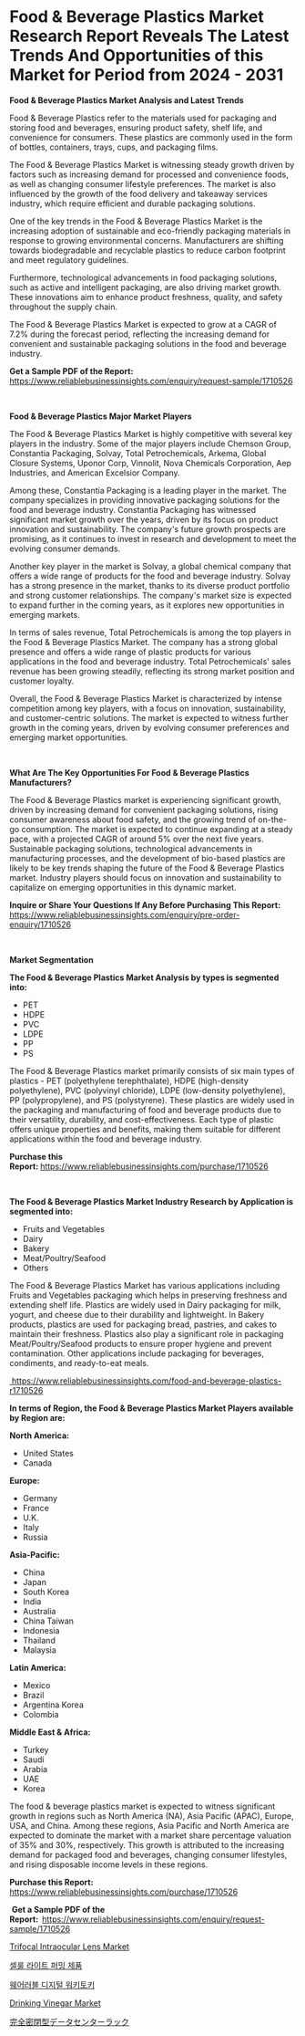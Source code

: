<p><h1>Food & Beverage Plastics Market Research Report Reveals The Latest Trends And Opportunities of this Market for Period from 2024 - 2031</h1></p><p><strong>Food & Beverage Plastics Market Analysis and Latest Trends</strong></p>
<p><p>Food & Beverage Plastics refer to the materials used for packaging and storing food and beverages, ensuring product safety, shelf life, and convenience for consumers. These plastics are commonly used in the form of bottles, containers, trays, cups, and packaging films.</p><p>The Food & Beverage Plastics Market is witnessing steady growth driven by factors such as increasing demand for processed and convenience foods, as well as changing consumer lifestyle preferences. The market is also influenced by the growth of the food delivery and takeaway services industry, which require efficient and durable packaging solutions.</p><p>One of the key trends in the Food & Beverage Plastics Market is the increasing adoption of sustainable and eco-friendly packaging materials in response to growing environmental concerns. Manufacturers are shifting towards biodegradable and recyclable plastics to reduce carbon footprint and meet regulatory guidelines.</p><p>Furthermore, technological advancements in food packaging solutions, such as active and intelligent packaging, are also driving market growth. These innovations aim to enhance product freshness, quality, and safety throughout the supply chain.</p><p>The Food & Beverage Plastics Market is expected to grow at a CAGR of 7.2% during the forecast period, reflecting the increasing demand for convenient and sustainable packaging solutions in the food and beverage industry.</p></p>
<p><strong>Get a Sample PDF of the Report:&nbsp;</strong> <a href="https://www.reliablebusinessinsights.com/enquiry/request-sample/1710526">https://www.reliablebusinessinsights.com/enquiry/request-sample/1710526</a></p>
<p>&nbsp;</p>
<p><strong>Food & Beverage Plastics Major Market Players</strong></p>
<p><p>The Food & Beverage Plastics Market is highly competitive with several key players in the industry. Some of the major players include Chemson Group, Constantia Packaging, Solvay, Total Petrochemicals, Arkema, Global Closure Systems, Uponor Corp, Vinnolit, Nova Chemicals Corporation, Aep Industries, and American Excelsior Company.</p><p>Among these, Constantia Packaging is a leading player in the market. The company specializes in providing innovative packaging solutions for the food and beverage industry. Constantia Packaging has witnessed significant market growth over the years, driven by its focus on product innovation and sustainability. The company's future growth prospects are promising, as it continues to invest in research and development to meet the evolving consumer demands.</p><p>Another key player in the market is Solvay, a global chemical company that offers a wide range of products for the food and beverage industry. Solvay has a strong presence in the market, thanks to its diverse product portfolio and strong customer relationships. The company's market size is expected to expand further in the coming years, as it explores new opportunities in emerging markets.</p><p>In terms of sales revenue, Total Petrochemicals is among the top players in the Food & Beverage Plastics Market. The company has a strong global presence and offers a wide range of plastic products for various applications in the food and beverage industry. Total Petrochemicals' sales revenue has been growing steadily, reflecting its strong market position and customer loyalty.</p><p>Overall, the Food & Beverage Plastics Market is characterized by intense competition among key players, with a focus on innovation, sustainability, and customer-centric solutions. The market is expected to witness further growth in the coming years, driven by evolving consumer preferences and emerging market opportunities.</p></p>
<p>&nbsp;</p>
<p><strong>What Are The Key Opportunities For Food & Beverage Plastics Manufacturers?</strong></p>
<p><p>The Food & Beverage Plastics market is experiencing significant growth, driven by increasing demand for convenient packaging solutions, rising consumer awareness about food safety, and the growing trend of on-the-go consumption. The market is expected to continue expanding at a steady pace, with a projected CAGR of around 5% over the next five years. Sustainable packaging solutions, technological advancements in manufacturing processes, and the development of bio-based plastics are likely to be key trends shaping the future of the Food & Beverage Plastics market. Industry players should focus on innovation and sustainability to capitalize on emerging opportunities in this dynamic market.</p></p>
<p><strong>Inquire or Share Your Questions If Any Before Purchasing This Report:</strong> <a href="https://www.reliablebusinessinsights.com/enquiry/pre-order-enquiry/1710526">https://www.reliablebusinessinsights.com/enquiry/pre-order-enquiry/1710526</a></p>
<p>&nbsp;</p>
<p><strong>Market Segmentation</strong></p>
<p><strong>The Food & Beverage Plastics Market Analysis by types is segmented into:</strong></p>
<p><ul><li>PET</li><li>HDPE</li><li>PVC</li><li>LDPE</li><li>PP</li><li>PS</li></ul></p>
<p><p>The Food & Beverage Plastics market primarily consists of six main types of plastics - PET (polyethylene terephthalate), HDPE (high-density polyethylene), PVC (polyvinyl chloride), LDPE (low-density polyethylene), PP (polypropylene), and PS (polystyrene). These plastics are widely used in the packaging and manufacturing of food and beverage products due to their versatility, durability, and cost-effectiveness. Each type of plastic offers unique properties and benefits, making them suitable for different applications within the food and beverage industry.</p></p>
<p><strong>Purchase this Report:&nbsp;</strong><a href="https://www.reliablebusinessinsights.com/purchase/1710526">https://www.reliablebusinessinsights.com/purchase/1710526</a></p>
<p>&nbsp;</p>
<p><strong>The Food & Beverage Plastics Market Industry Research by Application is segmented into:</strong></p>
<p><ul><li>Fruits and Vegetables</li><li>Dairy</li><li>Bakery</li><li>Meat/Poultry/Seafood</li><li>Others</li></ul></p>
<p><p>The Food & Beverage Plastics Market has various applications including Fruits and Vegetables packaging which helps in preserving freshness and extending shelf life. Plastics are widely used in Dairy packaging for milk, yogurt, and cheese due to their durability and lightweight. In Bakery products, plastics are used for packaging bread, pastries, and cakes to maintain their freshness. Plastics also play a significant role in packaging Meat/Poultry/Seafood products to ensure proper hygiene and prevent contamination. Other applications include packaging for beverages, condiments, and ready-to-eat meals.</p></p>
<p><a href="https://www.reliablebusinessinsights.com/food-and-beverage-plastics-r1710526">&nbsp;https://www.reliablebusinessinsights.com/food-and-beverage-plastics-r1710526</a></p>
<p><strong>In terms of Region, the Food & Beverage Plastics Market Players available by Region are:</strong></p>
<p>
    <p> <strong> North America: </strong>
        <ul>
            <li>United States</li>
            <li>Canada</li>
        </ul>
        </p> 
    <p> <strong> Europe: </strong>
        <ul>
            <li>Germany</li>
            <li>France</li>
            <li>U.K.</li>
            <li>Italy</li>
            <li>Russia</li>
        </ul>
        </p> 
    <p> <strong> Asia-Pacific: </strong>
        <ul>
            <li>China</li>
            <li>Japan</li>
            <li>South Korea</li>
            <li>India</li>
            <li>Australia</li>
            <li>China Taiwan</li>
            <li>Indonesia</li>
            <li>Thailand</li>
            <li>Malaysia</li>
        </ul>
        </p> 
    <p> <strong> Latin America: </strong>
        <ul>
            <li>Mexico</li>
            <li>Brazil</li>
            <li>Argentina Korea</li>
            <li>Colombia</li>
        </ul>
        </p> 
    <p> <strong> Middle East & Africa: </strong>
        <ul>
            <li>Turkey</li>
            <li>Saudi</li>
            <li>Arabia</li>
            <li>UAE</li>
            <li>Korea</li>
        </ul>
    </p>
    </p>
<p><p>The food & beverage plastics market is expected to witness significant growth in regions such as North America (NA), Asia Pacific (APAC), Europe, USA, and China. Among these regions, Asia Pacific and North America are expected to dominate the market with a market share percentage valuation of 35% and 30%, respectively. This growth is attributed to the increasing demand for packaged food and beverages, changing consumer lifestyles, and rising disposable income levels in these regions.</p></p>
<p><strong>Purchase this Report: </strong><a href="https://www.reliablebusinessinsights.com/purchase/1710526">https://www.reliablebusinessinsights.com/purchase/1710526</a></p>
<p>&nbsp;<strong>Get a Sample PDF of the Report:&nbsp;&nbsp;</strong><a href="https://www.reliablebusinessinsights.com/enquiry/request-sample/1710526">https://www.reliablebusinessinsights.com/enquiry/request-sample/1710526</a></p>
<p><strong></strong></p>
<p><p><a href="https://github.com/LiamDavis60/Market-Research-Report-List-1/blob/main/trifocal-intraocular-lens-market.md">Trifocal Intraocular Lens Market</a></p><p><a href="https://medium.com/@staceyhilll80/%EC%84%B8%ED%8F%AC-%ED%99%9C%EC%84%B1%ED%99%94-%EC%A0%9C%ED%92%88-%EC%8B%9C%EC%9E%A5-%EB%B6%84%EC%84%9D-%EB%B0%8F-2024%EB%85%84%EB%B6%80%ED%84%B0-2031%EB%85%84%EA%B9%8C%EC%A7%80%EC%9D%98-%EC%98%88%EC%83%81-%EA%B7%9C%EB%AA%A8%EC%9E%85%EB%8B%88%EB%8B%A4-38d456078921">셀룰 라이트 퍼밍 제품</a></p><p><a href="https://github.com/AlbertotDouglas44367/Market-Research-Report-List-2/blob/main/8354815123465.md">웨어러블 디지털 워키토키</a></p><p><a href="https://issuu.com/reportprime-2/docs/drinking-vinegar-market-size-2030.pptx">Drinking Vinegar Market</a></p><p><a href="https://medium.com/@wilmerwalsh1/%E5%AE%8C%E5%85%A8%E3%81%AB%E5%B0%81%E3%81%98%E8%BE%BC%E3%82%81%E3%82%89%E3%82%8C%E3%81%9F%E3%83%87%E3%83%BC%E3%82%BF%E3%82%BB%E3%83%B3%E3%82%BF%E3%83%BC%E3%83%A9%E3%83%83%E3%82%AF%E5%B8%82%E5%A0%B4%E3%81%AE%E5%88%86%E6%9E%90-%E3%82%B0%E3%83%AD%E3%83%BC%E3%83%90%E3%83%AB%E6%A5%AD%E7%95%8C%E3%81%AE%E8%A6%8B%E9%80%9A%E3%81%97%E3%81%A8%E4%BA%88%E6%B8%AC-2024%E5%B9%B4%E3%81%8B%E3%82%892031%E5%B9%B4%E3%81%BE%E3%81%A7-e1eaa0ed5196">完全密閉型データセンターラック</a></p></p>
